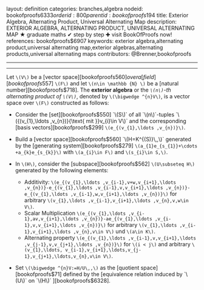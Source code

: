 layout: definition
categories: branches,algebra
nodeid: bookofproofs$6333
orderid: 800
parentid: bookofproofs$194
title: Exterior Algebra, Alternating Product, Universal Alternating Map
description: EXTERIOR ALGEBRA, ALTERNATING PRODUCT, UNIVERSAL ALTERNATING MAP ★ graduate maths ✔ step by step ✚ visit BookOfProofs now!
references: bookofproofs$6907
keywords: exterior algebra,alternating product,universal alternating map,exterior algebras,alternating products,universal alternating maps
contributors: @Brenner,bookofproofs

---


---

Let `\(V\)` be a [vector space][bookofproofs$560] over a [field][bookofproofs$557] `\(F\)` and let `\(n\in \mathbb {N} \)` be a [natural number][bookofproofs$718]. The **exterior algebra** or the *`\(n\)`-th alternating product of `\(V\)`*, denoted by `\(\bigwedge ^{n}V\)`, is a vector space over `\(F\)` constructed as follows:

* Consider the [set][bookofproofs$550] `\(S\)` of all `\(n\)`-tuples `\({(v_{1},\ldots ,v_{n})}{\text{ mit }}v_{i}\in V\)` and the corresponding [basis vectors][bookofproofs$299] `\(e_{(v_{1},\ldots ,v_{n})}\)`. 
* Build a [vector space][bookofproofs$560] `\(H=K^{(S)}\,,\)` generated by the [generating system][bookofproofs$279] `\(a_{1}e_{s_{1}}+\cdots +a_{k}e_{s_{k}}\)` with `\(a_{i}\in F\)` and `\(s_{i}\in S,\)`.
* In `\(H\)`, consider the [subspace][bookofproofs$562] `\(U\subseteq H\)` generated by the following elements: 
   * Additivity: `\(e_{(v_{1},\ldots ,v_{i-1},v+w,v_{i+1},\ldots ,v_{n})}-e_{(v_{1},\ldots ,v_{i-1},v,v_{i+1},\ldots ,v_{n})}-e_{(v_{1},\ldots ,v_{i-1},w,v_{i+1},\ldots ,v_{n})}\)` for arbitrary `\(v_{1},\ldots ,v_{i-1},v_{i+1},\ldots ,v_{n},v,w\in V\)`.
   * Scalar Multiplication `\(e_{(v_{1},\ldots ,v_{i-1},av,v_{i+1},\ldots ,v_{n})}-ae_{(v_{1},\ldots ,v_{i-1},v,v_{i+1},\ldots ,v_{n})}\)` for arbitrary `\(v_{1},\ldots ,v_{i-1},v_{i+1},\ldots ,v_{n},v\in V\)` und `\(a\in K\)`.
   * Alternating property `\(e_{(v_{1},\ldots ,v_{i-1},v,v_{i+1},\ldots ,v_{j-1},v,v_{j+1},\ldots ,v_{n})}\)` for `\(i < j\)` and arbitrary `\(v_{1},\ldots, v_{i-1},v_{i+1},\ldots,v_{j-1},v_{j+1},\ldots,v_{n},v\in V\)`.

* Set `\(\bigwedge ^{n}V:=H/U\,,\)` as the [quotient space][bookofproofs$71] defined by the [equivalence relation induced by `\(U\)` on `\(H\)` ][bookofproofs$6328].